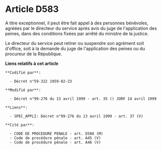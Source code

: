 # Article D583

A titre exceptionnel, il peut être fait appel à des personnes bénévoles, agréées par le directeur du service après avis du
juge de l'application des peines, dans des conditions fixées par arrêté du ministre de la justice.

Le directeur du service peut retirer ou suspendre son agrément soit d'office, soit à la demande du juge de l'application des
peines ou du procureur de la République.

**Liens relatifs à cet article**

	**Codifié par**:

	  - Décret n°59-322 1959-02-23

	**Modifié par**:

	  - Décret n°99-276 du 13 avril 1999 - art. 35 () JORF 14 avril 1999

	**Liens**:

	  - SPEC_APPLI: Décret n°99-276 du 13 avril 1999 - art. 37 (V)

	**Cité par**:

	  - CODE DE PROCEDURE PENALE - art. D586 (M)
	  - Code de procédure pénale - art. A45 (V)
	  - Code de procédure pénale - art. A46 (V)
